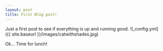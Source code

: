 ```yaml
---
layout: post
title: First Blog post!
---
```


Just a first post to see if everything is up and running good.
![_config.yml]({{ site.baseurl }}/images/catwithshades.jpg)

Ok... Time for lunch!
